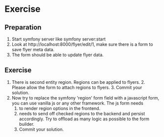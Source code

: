 # Exercise

## Preparation

1. Start symfony server like symfony server:start
2. Look at http://localhost:8000/flyer/edit/1, make sure there is a  form to save flyer meta data.
3. The form should be able to update flyer data.

## Exercise

1. There is second entity region. Regions can be applied to flyers. 
   2. Please allow the form to attach regions to flyers. 
   3. Commit your solution.
2. Now try to replace the symfony 'region' form field with a javascript form, you can use vanilla js or any other framework. The js form needs 
   1. to render region options in the frontend.
   2. needs to send off checked regions to the backend and persist accordingly. Try to offload as many logic as possible to the form builder.
   3. Commit your solution.





 